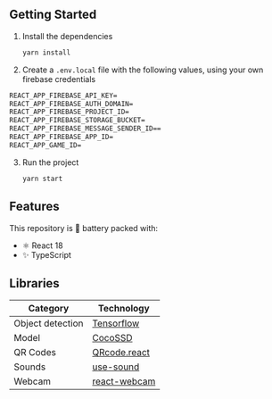 ## Getting Started

1. Install the dependencies

   ```bash
   yarn install
   ```

2. Create a `.env.local` file with the following values, using your own firebase credentials

```txt
REACT_APP_FIREBASE_API_KEY=
REACT_APP_FIREBASE_AUTH_DOMAIN=
REACT_APP_FIREBASE_PROJECT_ID=
REACT_APP_FIREBASE_STORAGE_BUCKET=
REACT_APP_FIREBASE_MESSAGE_SENDER_ID==
REACT_APP_FIREBASE_APP_ID=
REACT_APP_GAME_ID=
```

3. Run the project

   ```bash
   yarn start
   ```
   
 ## Features

This repository is 🔋 battery packed with:
- ⚛️ React 18
- ✨ TypeScript


## Libraries

| Category                | Technology                                                                   |
| ----------------------- | ---------------------------------------------------------------------------- |
| Object detection        | [Tensorflow](https://github.com/tensorflow/tfjs)                             |
| Model                   | [CocoSSD](https://github.com/tensorflow/tfjs-models/tree/master/coco-ssd)    |
| QR Codes                | [QRcode.react](https://zpao.github.io/qrcode.react/)                         |
| Sounds                  | [use-sound](https://github.com/joshwcomeau/use-sound)                        |
| Webcam                  | [react-webcam](https://github.com/mozmorris/react-webcam)                    |
